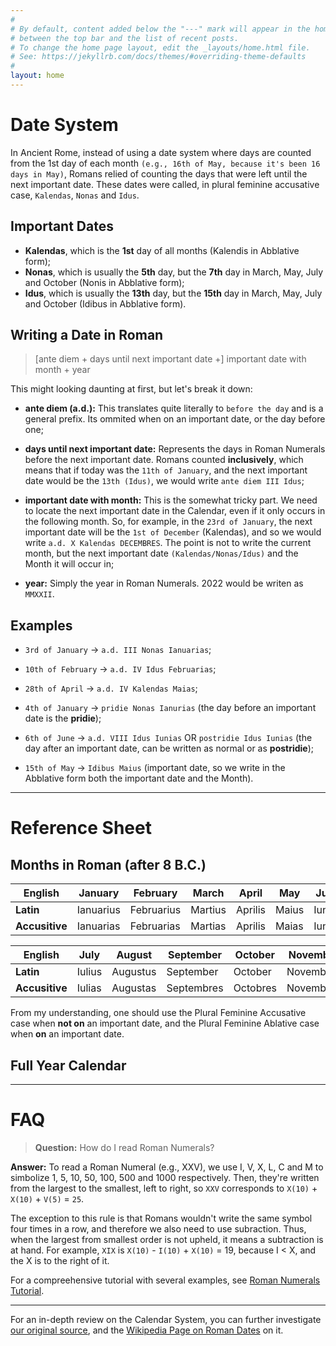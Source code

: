 ```yaml
---
#
# By default, content added below the "---" mark will appear in the home page
# between the top bar and the list of recent posts.
# To change the home page layout, edit the _layouts/home.html file.
# See: https://jekyllrb.com/docs/themes/#overriding-theme-defaults
#
layout: home
---
```


# Date System

In Ancient Rome, instead of using a date system where days are counted from the 1st day of each month `(e.g., 16th of May, because it's been 16 days in May)`, Romans relied of counting the days that were left until the next important date. These dates were called, in plural feminine accusative case, `Kalendas`, `Nonas` and `Idus`.

## Important Dates

- **Kalendas**, which is the **1st** day of all months (Kalendis in Abblative form); 
- **Nonas**, which is usually the **5th** day, but the **7th** day in March, May, July and October (Nonis in Abblative form);
- **Idus**, which is usually the **13th** day, but the **15th** day in March, May, July and October (Idibus in Abblative form).

## Writing a Date in Roman

> [ante diem + days until next important date +] important date with month + year

This might looking daunting at first, but let's break it down:

- **ante diem (a.d.):** This translates quite literally to `before the day` and is a general prefix. Its ommited when on an important date, or the day before one;  
  
- **days until next important date:** Represents the days in Roman Numerals before the next important date. Romans counted **inclusively**, which means that if today was the `11th of January`, and the next important date would be the `13th (Idus)`, we would write `ante diem III Idus`;  
  
- **important date with month:** This is the somewhat tricky part. We need to locate the next important date in the Calendar, even if it only occurs in the following month. So, for example, in the `23rd of January`, the next important date will be the `1st of December` (Kalendas), and so we would write `a.d. X Kalendas DECEMBRES`. The point is not to write the current month, but the next important date `(Kalendas/Nonas/Idus)` and the Month it will occur in;  
  
- **year:** Simply the year in Roman Numerals. 2022 would be writen as `MMXXII`.

## Examples

- `3rd of January` -> `a.d. III Nonas Ianuarias`; 
- `10th of February` -> `a.d. IV Idus Februarias`; 
- `28th of April` -> `a.d. IV Kalendas Maias`;
  
- `4th of January` -> `pridie Nonas Ianurias` (the day before an important date is the **pridie**);  
  
- `6th of June` -> `a.d. VIII Idus Iunias` OR  `postridie Idus Iunias` (the day after an important date, can be written as normal or as **postridie**);  
  
- `15th of May` -> `Idibus Maius` (important date, so we write in the Abblative form both the important date and the Month).

---

# Reference Sheet

## Months in Roman (after 8 B.C.)

| **English**          | January    | February   | March   | April   | May   | June   |
|----------------------|------------|------------|---------|---------|-------|--------|
| **Latin**            | Ianuarius  | Februarius | Martius | Aprilis | Maius | Iunius |
| **Accusitive**       | Ianuarias  | Februarias | Martias | Aprilis | Maias | Iunias |

| **English**          | July   | August   | September  | October  | November  | December  |
|----------------------|--------|----------|------------|----------|-----------|-----------|
| **Latin**            | Iulius | Augustus | September  | October  | November  | December  |
| **Accusitive**       | Iulias | Augustas | Septembres | Octobres | Novembres | Decembres |

From my understanding, one should use the Plural Feminine Accusative case when **not on** an important date, and the Plural Feminine Ablative case when **on** an important date. 

## Full Year Calendar

---

# FAQ

> **Question:** How do I read Roman Numerals?

**Answer:** To read a Roman Numeral (e.g., XXV), we use I, V, X, L, C and M to simbolize 1, 5, 10, 50, 100, 500 and 1000 respectively. Then, they're written from the largest to the smallest, left to right, so `XXV` corresponds to `X(10)` + `X(10)` + `V(5)` = `25`. 

The exception to this rule is that Romans wouldn't write the same symbol four times in a row, and therefore we also need to use subraction. Thus, when the largest from smallest order is not upheld, it means a subtraction is at hand. For example, `XIX` is `X(10)` - `I(10)` + `X(10)` = 19, because I < X, and the X is to the right of it. 

For a compreehensive tutorial with several examples, see [Roman Numerals Tutorial](https://www.knowtheromans.com/roman-numerals/#:~:text=Roman%20numerals%20use%20seven%20letters,make%20up%20thousands%20of%20numbers.).

---

For an in-depth review on the Calendar System, you can further investigate [our original source](http://roma.andreapollett.com/S7/roma-cal.htm), and the [Wikipedia Page on Roman Dates](https://en.wikipedia.org/wiki/Roman_calendar) on it.
